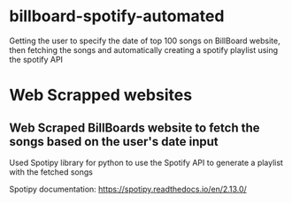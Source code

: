 # billboard-spotify-automated
Getting the user to specify the date of top 100 songs on BillBoard website, then fetching the songs and automatically creating a spotify playlist using the spotify API
# Web Scrapped websites
## Web Scraped BillBoards website to fetch the songs based on the user's date input

Used Spotipy library for python to use the Spotify API to generate a playlist with the fetched songs

Spotipy documentation: https://spotipy.readthedocs.io/en/2.13.0/
